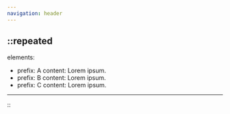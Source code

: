 ```yaml
---
navigation: header
---
```



::repeated
---
elements:
  - prefix: A
    content: Lorem ipsum.
  - prefix: B
    content: Lorem ipsum.
  - prefix: C
    content: Lorem ipsum.
---
::